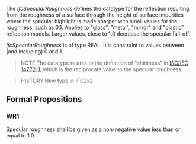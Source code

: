 The _IfcSpecularRoughness_ defines the datatype for the reflection resulting from the roughness of a surface through the height of surface impurities where the specular highlight is made sharper with small values for the roughness, such as 0.1. Applies to "glass", "metal", "mirror" and "plastic" reflection models. Larger values, close to 1.0 decrease the specular fall-off.

<!-- end of short definition -->


_IfcSpecularRoughness_ is of type REAL. It is constraint to values between (and including) 0 and 1.

> NOTE The datatype relates to the definition of "shininess" in [ISO/IEC 14772-1](../content/bibliography.htm#IEC-14772-1), which is the reciprocate value to the specular roughness.

> HISTORY New type in IFC2x2.

## Formal Propositions

### WR1
Specular roughness shall be given as a non-negative value less than or equal to 1.0
